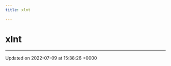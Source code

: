 ```yaml
---
title: xlnt

---
```


# xlnt








-------------------------------

Updated on 2022-07-09 at 15:38:26 +0000